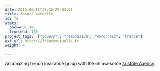 ```yaml
---
date: 2015-06-11T17:15:29-04:00
title: france mutuelle
id: fm
stats:
  backend: 70
  frontend: 100
project_tags:  ["jquery" , "responsive", "wordpress", "france"]
ext_url: https://francemutuelle.fr
weight: 4

---
```


An amazing french insurance group with the oh awesome [Aristote Agency](http://www.aristote-agency.com/).

